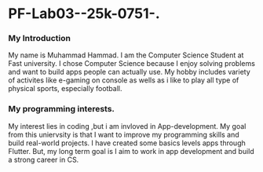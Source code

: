 # PF-Lab03--25k-0751-.

### My Introduction
My name is Muhammad Hammad. I am the Computer Science Student at Fast university. I chose Computer Science because I enjoy solving problems and want to build apps people can actually use. My hobby includes variety of activites like e-gaming on console as wells as i like to play all type of physical sports, especially football.

### My programming interests.
My interest lies in coding ,but i am invloved in App-development. My goal from this uniervsity is that I want to improve my programming skills and build real-world projects. I have created some basics levels apps through Flutter. But, my long term goal is I aim to work in app development and build a strong career in CS.
